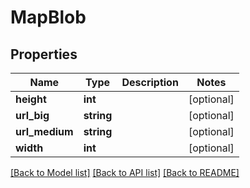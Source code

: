 # MapBlob

## Properties
Name | Type | Description | Notes
------------ | ------------- | ------------- | -------------
**height** | **int** |  | [optional] 
**url_big** | **string** |  | [optional] 
**url_medium** | **string** |  | [optional] 
**width** | **int** |  | [optional] 

[[Back to Model list]](../README.md#documentation-for-models) [[Back to API list]](../README.md#documentation-for-api-endpoints) [[Back to README]](../README.md)


